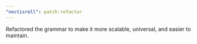 ```yaml
---
"noctisroll": patch:refactor
---
```


Refactored the grammar to make it more scalable, universal, and easier to maintain.
